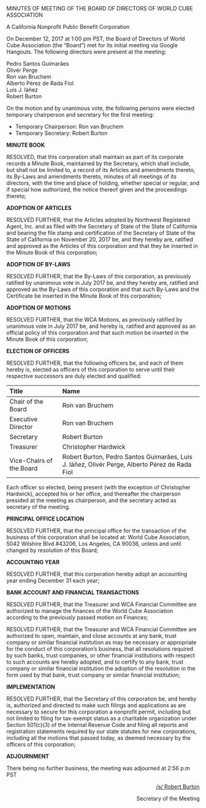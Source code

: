 <div class="text-center">
MINUTES OF MEETING OF THE BOARD OF DIRECTORS OF WORLD CUBE ASSOCIATION

A California Nonprofit Public Benefit Corporation
</div>

On December 12, 2017 at 1:00 pm PST, the Board of Directors of World Cube Association (the “Board”) met for its initial meeting via Google Hangouts. The following directors were present at the meeting:

<div class="text-center">
Pedro Santos Guimarães <br>
Olivér Perge <br>
Ron van Bruchem <br>
Alberto Pérez de Rada Fiol <br>
Luis J. Iáñez <br>
Robert Burton <br>
</div>

On the motion and by unanimous vote, the following persons were elected temporary chairperson and secretary for the first meeting:

- Temporary Chairperson: Ron van Bruchem
- Temporary Secretary: Robert Burton

<b class="text-center">MINUTE BOOK</b>

RESOLVED, that this corporation shall maintain as part of its corporate records a Minute Book, maintained by the Secretary, which shall include, but shall not be limited to, a record of its Articles and amendments thereto, its By-Laws and amendments thereto, minutes of all meetings of its directors, with the time and place of holding, whether special or regular, and if special how authorized, the notice thereof given and the proceedings thereto;

<b class="text-center">ADOPTION OF ARTICLES</b>

RESOLVED FURTHER, that the Articles adopted by Northwest Registered Agent, Inc. and as filed with the Secretary of State of the State of California and bearing the file stamp and certification of the Secretary of State of the State of California on November 20, 2017 be, and they hereby are, ratified and approved as the Articles of this corporation and that they be inserted in the Minute Book of this corporation;

<b class="text-center">ADOPTION OF BY-LAWS</b>

RESOLVED FURTHER, that the By-Laws of this corporation, as previously ratified by unanimous vote in July 2017 be, and they hereby are, ratified and approved as the By-Laws of this corporation and that such By-Laws and the Certificate be inserted in the Minute Book of this corporation;

<b class="text-center">ADOPTION OF MOTIONS</b>

RESOLVED FURTHER, that the WCA Motions, as previously ratified by unanimous vote in July 2017 be, and hereby is, ratified and approved as an official policy of this corporation and that such motion be inserted in the Minute Book of this corporation;

<div class="page-break"></div>

<b class="text-center">ELECTION OF OFFICERS</b>

RESOLVED FURTHER, that the following officers be, and each of them hereby is, elected as officers of this corporation to serve until their respective successors are duly elected and
qualified:

| **Title** | **Name** |
| :--------- | :--------- |
| Chair of the Board | Ron van Bruchem |
| Executive Director | Ron van Bruchem |
| Secretary | Robert Burton |
| Treasurer | Christopher Hardwick |
| Vice-Chairs of the Board | Robert Burton, Pedro Santos Guimarães, Luis J. Iáñez, Olivér Perge, Alberto Pérez de Rada Fiol |

Each officer so elected, being present (with the exception of Christopher Hardwick), accepted his or her office, and thereafter the chairperson presided at the meeting as chairperson, and the secretary acted as secretary of the meeting.

<b class="text-center">PRINCIPAL OFFICE LOCATION</b>

RESOLVED FURTHER, that the principal office for the transaction of the business of this corporation shall be located at: World Cube Association, 5042 Wilshire Blvd #43206, Los Angeles, CA 90036, unless and until changed by resolution of this Board;

<b class="text-center">ACCOUNTING YEAR</b>

RESOLVED FURTHER, that this corporation hereby adopt an accounting year ending December 31 each year;

<b class="text-center">BANK ACCOUNT AND FINANCIAL TRANSACTIONS</b>

RESOLVED FURTHER, that the Treasurer and WCA Financial Committee are authorized to manage the finances of the World Cube Association according to the previously passed motion on Finances;

RESOLVED FURTHER, that the Treasurer and WCA Financial Committee are authorized to open, maintain, and close accounts at any bank, trust company or similar financial institution as may be necessary or appropriate for the conduct of this corporation’s business, that all resolutions required by such banks, trust companies, or other financial institutions with respect to such accounts are hereby adopted, and to certify to any bank, trust company or similar financial institution the adoption of the resolution in the form used by that bank, trust company or similar financial institution;

<b class="text-center">IMPLEMENTATION</b>

RESOLVED FURTHER, that the Secretary of this corporation be, and hereby is, authorized and directed to make such filings and applications as are necessary to secure for this corporation a nonprofit permit, including but not limited to filing for tax-exempt status as a charitable organization under Section 501(c)(3) of the Internal Revenue Code and filing all reports and registration statements required by our state statutes for new corporations, including all the motions that passed today, as deemed necessary by the officers of this corporation;

<b class="text-center">ADJOURNMENT</b>

There being no further business, the meeting was adjourned at 2:56 p.m PST

<div style="text-align: right;">
<span style="text-decoration: underline;">/s/ Robert Burton</span>

Secretary of the Meeting
</div>
